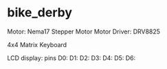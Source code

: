 # bike_derby

Motor: Nema17 Stepper Motor
Motor Driver: DRV8825

4x4 Matrix Keyboard

LCD display:
    pins
        D0:
        D1:
        D2:
        D3:
        D4:
        D5:
        D6: